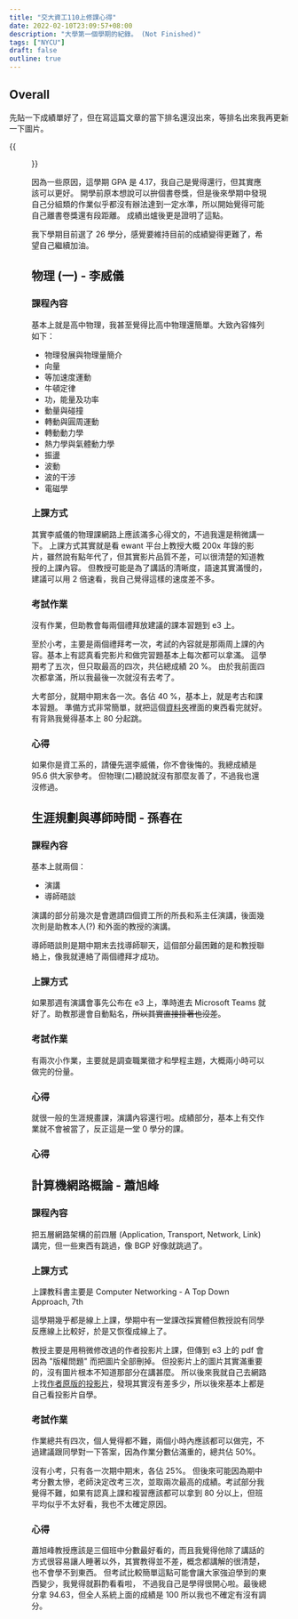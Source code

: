 ```yaml
---
title: "交大資工110上修課心得"
date: 2022-02-10T23:09:57+08:00
description: "大學第一個學期的紀錄。 (Not Finished)"
tags: ["NYCU"]
draft: false
outline: true
---
```


## Overall

先貼一下成績單好了，但在寫這篇文章的當下排名還沒出來，等排名出來我再更新一下圖片。

{{<figure src="/image/1101-grade.png" title="110-1 成績單">}}

因為一些原因，這學期 GPA 是 4.17，我自己是覺得還行，但其實應該可以更好。
開學前原本想說可以拚個書卷獎，但是後來學期中發現自己分組類的作業似乎都沒有辦法達到一定水準，所以開始覺得可能自己離書卷獎還有段距離。
成績出爐後更是證明了這點。

我下學期目前選了 26 學分，感覺要維持目前的成績變得更難了，希望自己繼續加油。

## 物理 (一) - 李威儀

### 課程內容

基本上就是高中物理，我甚至覺得比高中物理還簡單。大致內容條列如下：	

- 物理發展與物理量簡介 	
- 向量
- 等加速度運動 
- 牛頓定律 
- 功，能量及功率 
- 動量與碰撞 
- 轉動與圓周運動 
- 轉動動力學 
- 熱力學與氣體動力學 
- 振盪 	
- 波動 	
- 波的干涉 	
- 電磁學

### 上課方式

其實李威儀的物理課網路上應該滿多心得文的，不過我還是稍微講一下。
上課方式其實就是看 ewant 平台上教授大概 200x 年錄的影片，雖然說有點年代了，但其實影片品質不差，可以很清楚的知道教授的上課內容。
但教授可能是為了講話的清晰度，語速其實滿慢的，建議可以用 2 倍速看，我自己覺得這樣的速度差不多。

### 考試作業

沒有作業，但助教會每兩個禮拜放建議的課本習題到 e3 上。

至於小考，主要是兩個禮拜考一次，考試的內容就是那兩周上課的內容。基本上有認真看完影片和做完習題基本上每次都可以拿滿。
這學期考了五次，但只取最高的四次，共佔總成績 20 %。
由於我前面四次都拿滿，所以我最後一次就沒有去考了。

大考部分，就期中期末各一次。各佔 40 %，基本上，就是考古和課本習題。
準備方式非常簡單，就把這個[資料夾](https://drive.google.com/drive/folders/11nWhh4YR2MuyGSjateAeE4x0ZrBAIEew)裡面的東西看完就好。有背熟我覺得基本上 80 分起跳。



### 心得

如果你是資工系的，請優先選李威儀，你不會後悔的。我總成績是 95.6 供大家參考。
但物理(二)聽說就沒有那麼友善了，不過我也還沒修過。


## 生涯規劃與導師時間 - 孫春在

### 課程內容

基本上就兩個：
- 演講
- 導師晤談

演講的部分前幾次是會邀請四個資工所的所長和系主任演講，後面幾次則是助教本人(?) 和外面的教授的演講。

導師晤談則是期中期末去找導師聊天，這個部分最困難的是和教授聯絡上，像我就連絡了兩個禮拜才成功。

### 上課方式

如果那週有演講會事先公布在 e3 上，準時進去 Microsoft Teams 就好了。助教那邊會自動點名，~~所以其實直接掛著也沒差~~。

### 考試作業

有兩次小作業，主要就是調查職業徵才和學程主題，大概兩小時可以做完的份量。

### 心得

就很一般的生涯規畫課，演講內容還行啦。成績部分，基本上有交作業就不會被當了，反正這是一堂 0 學分的課。

<!-- ## 科技創業與營運 - 幸多

### 課程內容


### 上課方式


### 考試作業 -->


### 心得

## 計算機網路概論 - 蕭旭峰

### 課程內容

把五層網路架構的前四層 (Application, Transport, Network, Link) 講完，但一些東西有跳過，像 BGP 好像就跳過了。

### 上課方式

上課教科書主要是 Computer Networking - A Top Down Approach, 7th

這學期幾乎都是線上上課，學期中有一堂課改採實體但教授說有同學反應線上比較好，於是又恢復成線上了。

教授主要是用稍微修改過的作者投影片上課，但傳到 e3 上的 pdf 會因為 "版權問題" 而把圖片全部刪掉。
但投影片上的圖片其實滿重要的，沒有圖片根本不知道那部分在講甚麼。
所以後來我就自己去網路上找[作者原版的投影片](https://gaia.cs.umass.edu/kurose_ross/ppt.php)，發現其實沒有差多少，所以後來基本上都是自己看投影片自學。

### 考試作業

作業總共有四次，個人覺得都不難，兩個小時內應該都可以做完，不過建議跟同學對一下答案，因為作業分數佔滿重的，總共佔 50%。

沒有小考，只有各一次期中期末，各佔 25%。
但後來可能因為期中考分數太慘，老師決定改考三次，並取兩次最高的成績。考試部分我覺得不難，如果有認真上課和複習應該都可以拿到 80 分以上，但班平均似乎不太好看，我也不太確定原因。

### 心得

蕭旭峰教授應該是三個班中分數最好看的，而且我覺得他除了講話的方式很容易讓人睡著以外，其實教得並不差，概念都講解的很清楚，也不會學不到東西。
但考試比較簡單這點可能會讓大家強迫學到的東西變少，我覺得就斟酌看看啦，
不過我自己是學得很開心啦。最後總分拿 94.63，但全人系統上面的成績是 100 所以我也不確定有沒有調分。

<!-- ## 計算機概論與程式設計 - 黃敬群

### 課程內容


### 上課方式


### 考試作業


### 心得

## 線性代數 - 陳冠文

### 課程內容


### 上課方式


### 考試作業


### 心得


## 規則的力量:規則如何構成世界？ - 程源中

### 課程內容


### 上課方式


### 考試作業


### 心得

## 數位遊戲與學習 - 孫春在

### 課程內容


### 上課方式


### 考試作業


### 心得


## 進階英文聽力與討論 - 李麥德

### 課程內容


### 上課方式


### 考試作業


### 心得

## 大一體育 - 巫慧萍

### 課程內容


### 上課方式


### 考試作業


### 心得 -->